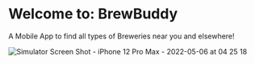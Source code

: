 # Welcome to: BrewBuddy

A Mobile App to find all types of Breweries near you and elsewhere!


![Simulator Screen Shot - iPhone 12 Pro Max - 2022-05-06 at 04 25 18](https://user-images.githubusercontent.com/89104059/167126678-2ffc8564-a3fd-4f26-a12e-1a0faec517ea.png)
